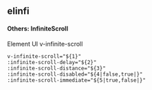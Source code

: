 ## elinfi
#### Others: InfiniteScroll
Element UI v-infinite-scroll
```
v-infinite-scroll="${1}"
:infinite-scroll-delay="${2}"
:infinite-scroll-distance="${3}"
:infinite-scroll-disabled="${4|false,true|}"
:infinite-scroll-immediate="${5|true,false|}"
```
